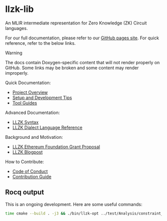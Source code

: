 # llzk-lib

An MLIR intermediate representation for Zero Knowledge (ZK) Circuit languages.

For our full documentation, please refer to our [GitHub pages site](https://veridise.github.io/llzk-lib).
For quick reference, refer to the below links.

> [!WARNING]
> The docs contain Doxygen-specific content that will not render properly on
> GitHub. Some links may be broken and some content may render improperly.

Quick Documentation:
- [Project Overview](doc/doxygen/0_overview.md)
- [Setup and Development Tips](doc/doxygen/1_setup.md)
- [Tool Guides](doc/doxygen/2_tools.md)

Advanced Documentation:
- [LLZK Syntax](doc/doxygen/3_syntax.md)
- [LLZK Dialect Language Reference](doc/doxygen/7_dialects.md)

Background and Motivation:
- [LLZK Ethereum Foundation Grant Proposal](https://drive.google.com/file/d/1tAIjAPJX5cGZT_ASFf7A2OiZaEgeWUx8/view?usp=sharing)
- [LLZK Blogpost](https://medium.com/veridise/veridise-secures-ethereum-foundation-grant-to-develop-llzk-a-new-intermediate-representation-ir-224c0e71f4d5)

How to Contribute:
- [Code of Conduct](doc/doxygen/4_code_of_conduct.md)
- [Contribution Guide](doc/doxygen/5_contributing.md)

## Rocq output

This is an ongoing development. Here are some useful commands:

```sh
time cmake --build . -j3 && ./bin/llzk-opt ../test/Analysis/constraint_dependency_graph_pass.llzk  --llzk-poly-lowering-pass
```
